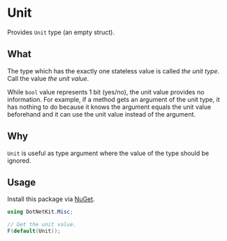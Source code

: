 # Unit
Provides `Unit` type (an empty struct).

## What
The type which has the exactly one stateless value is called *the unit type*. Call the value *the unit value*.

While `bool` value represents 1 bit (yes/no), the unit value provides no information. For example, if a method gets an argument of the unit type, it has nothing to do because it knows the argument equals the unit value beforehand and it can use the unit value instead of the argument.

## Why
`Unit` is useful as type argument where the value of the type should be ignored.

## Usage
Install this package via [NuGet](https://www.nuget.org/packages/DotNetKit.Misc.Unit/).

```csharp
using DotNetKit.Misc;

// Get the unit value.
F(default(Unit));
```
